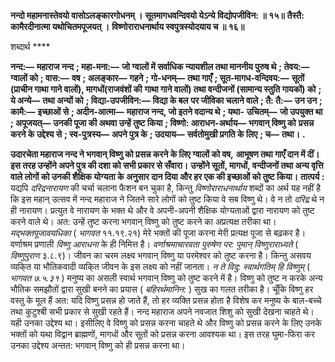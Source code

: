 **नन्दो महामनास्तेवयो वासोऽलङ्कारगोधनम् ।** **सूतमागधवन्दिवयो येऽन्ये विद्योपजीविन: ॥ १५॥** **तैस्तै: कामैरदीनात्मा यथोचितमपूजयत् ।** **विष्णोराराधनार्थाय स्वपुत्रस्योदयाय च ॥ १६॥** 

शब्दार्थ **** 

**नन्द:—** **महाराज नन्द** **; महा-मना:—** **जो ग्वालों में सर्वाधिक न्यायशील तथा माननीय पुरुष थे** **; तेवय:—** **ग्वालों को** **; वास:—** **वष** **; अलङ्कार—** **गहने** **; गो-धनम्—** **तथा गाएँ** **; सूत-मागध-वन्दिवय:—** **सूतों (प्राचीन गाथा गाने वालों), मागधों(राजवंशों की** **गाथा गाने वालों) तथा वन्दीजनों (सामान्य स्तुति गायकों) को** **; ये अन्ये—** **तथा अन्यों को** **; विद्या-उपजीविन:—** **विद्या के बल** **पर जीविका चलाने वाले** **; तै: तै:—** **उन उन** **; कामै:—** **इच्छाओं से** **; अदीन-आत्मा—** **महाराज नन्द, जो इतने वदान्य थे** **; यथा-** **उचितम्—** **जो उपयुक्त था** **; अपूजयत्—** **उनकी पूजा की अथवा उन्हें तुष्ट किया** **; विष्णो: आराधन-अर्थाय—** **भगवान् विष्णु को** **प्रसन्न करने के उद्देश्य से** **; स्व-पुत्रस्य—** **अपने पुत्र के** **; उदयाय—** **सर्वतोमुखी प्रगति के लिए** **; च—** **तथा।** **.** 

**उदारचेता महाराज नन्द ने भगवान् विष्णु को प्रसन्न करने के लिए ग्वालों को वष,** **आभूषण तथा गाएँ दान में दीं। इस तरह उन्होंने अपने पुत्र की दशा को सभी प्रकार से सँवारा।** **उन्होंने सूतों, मागधों, वन्दीजनों तथा अन्य वृत्ति वाले लोगों को उनकी शैक्षिक योग्यता के** **अनुसार दान दिया और हर एक की इच्छाओं को तुष्ट किया।** **तात्पर्य :** यद्यपि *दरिद्रनारायण* की चर्चा चलाना फैशन बन चुका है, किन्तु *विष्णोराराधनार्थाय*  शब्दों का अर्थ यह नहीं है कि इस महान् उत्सव में नन्द महाराज ने जितने सारे लोगों को तुष्ट किया वे सब विष्णु थे। वे न तो *दरिद्र* थे न ही नारायण। प्रत्युत वे नारायण के भक्त थे और वे अपनी-अपनी शैक्षिक योग्यताओं द्वारा नारायण को तुष्ट करने वाले थे। अत: उन्हें तुष्ट करना भगवान् विष्णु को तुष्ट करने का अप्रत्यक्ष तरीका था। *मद्भक्तपूजावयधिका* ( *भागवत* ११.१९.२१) मेरे भक्तों की पूजा करना मेरी प्रत्यक्ष पूजा से बढ़कर है। वर्णाश्रम प्रणाली *विष्णु आराधना* के ही निमित्त है। *वर्णाश्रमाचारवता* *पुरुषेण पर: पुमान् विष्णुराराध्यते* ( *विष्णुपुराण* ३.८.९)। जीवन का चरम लक्ष्य भगवान् विष्णु या परमेश्वर को तुष्ट करना है। किन्तु असवय व्यकि्त या भौतिकवादी व्यकि्त जीवन के इस लक्ष्य को नहीं जानता। *न ते विदु: स्वार्थगतिम् हि विष्णुम्* ( *भागवत ७.५.३१* ) मनुष्य का असली स्वार्थ भगवान् विष्णु को तुष्ट करने में है। विष्णु को तुष्ट न करके अन्य भौतिक समझौतों द्वारा सुखी बनने का प्रयास ( *बहिरर्थमानिन:* ) सुख का गलत तरीका है। चूँकि विष्णु हर वस्तु के मूल हैं अत: यदि विष्णु प्रसन्न हो जाते हैं, तो हर व्यक्ति प्रसन्न होता है विशेष कर मनुष्य के बाल-बच्चे तथा कुटुश्बी सभी प्रकार से सुखी रहते हैं। नन्द महाराज अपने नवजात शिशु को सुखी देखना चाहते थे। यही उनका उद्देश्य था। इसीलिए वे विष्णु को प्रसन्न करना चाहते थे और विष्णु को प्रसन्न करने के लिए उनके भक्तों को यथा विद्वान ब्राह्मणों, मागधों और सूतों को प्रसन्न करना आवश्यक था। इस तरह घुमा-फिरा कर उनका उद्देश्य अन्तत: भगवान् विष्णु को ही प्रसन्न करना था।  